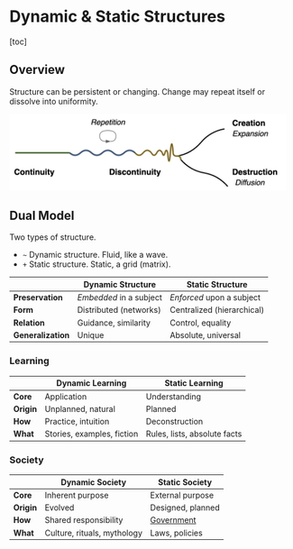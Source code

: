 # Dynamic & Static Structures

[toc]

## Overview

Structure can be persistent or changing. Change may repeat itself or dissolve into uniformity.

<img src="../img/continuity-creation-destruction.png" alt="continuity-creation-destruction" style="width:35em;" />



## Dual Model

Two types of structure.

- `~` Dynamic structure. Fluid, like a wave.
- `+` Static structure. Static, a grid (matrix).



|                    | Dynamic Structure       | Static Structure           |
| ------------------ | ----------------------- | -------------------------- |
| **Preservation**   | *Embedded* in a subject | *Enforced* upon a subject  |
| **Form**           | Distributed (networks)  | Centralized (hierarchical) |
| **Relation**       | Guidance, similarity    | Control, equality          |
| **Generalization** | Unique                  | Absolute, universal        |



### Learning

|            | Dynamic Learning           | Static Learning              |
| ---------- | -------------------------- | ---------------------------- |
| **Core**   | Application                | Understanding                |
| **Origin** | Unplanned, natural         | Planned                      |
| **How**    | Practice, intuition        | Deconstruction               |
| **What**   | Stories, examples, fiction | Rules, lists, absolute facts |



### Society

|            | Dynamic Society             | Static Society                                               |
| ---------- | --------------------------- | ------------------------------------------------------------ |
| **Core**   | Inherent purpose            | External purpose                                             |
| **Origin** | Evolved                     | Designed, planned                                            |
| **How**    | Shared responsibility       | [Government](https://en.wikipedia.org/wiki/Separation_of_powers) |
| **What**   | Culture, rituals, mythology | Laws, policies                                               |



